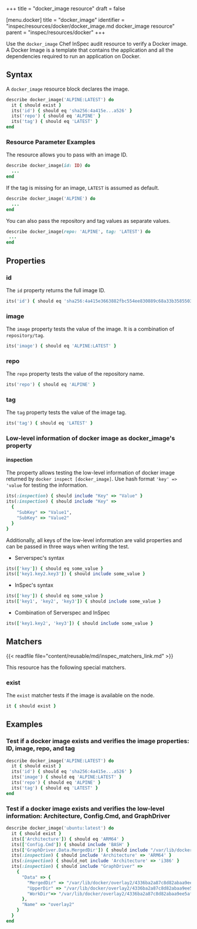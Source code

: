 +++
title = "docker_image resource"
draft = false


[menu.docker]
    title = "docker_image"
    identifier = "inspec/resources/docker/docker_image.md docker_image resource"
    parent = "inspec/resources/docker"
+++

Use the `docker_image` Chef InSpec audit resource to verify a Docker image. A Docker Image is a template that contains the application and all the dependencies required to run an application on Docker.

## Syntax

A `docker_image` resource block declares the image.

```ruby
describe docker_image('ALPINE:LATEST') do
  it { should exist }
  its('id') { should eq 'sha256:4a415e...a526' }
  its('repo') { should eq 'ALPINE' }
  its('tag') { should eq 'LATEST' }
end
```

### Resource Parameter Examples

The resource allows you to pass with an image ID.

```ruby
describe docker_image(id: ID) do
  ...
end
```

If the tag is missing for an image, `LATEST` is assumed as default.

```ruby
describe docker_image('ALPINE') do
  ...
end
```

You can also pass the repository and tag values as separate values.

```ruby
describe docker_image(repo: 'ALPINE', tag: 'LATEST') do
 ...
end
```

## Properties

### id

The `id` property returns the full image ID.

```ruby
its('id') { should eq 'sha256:4a415e3663882fbc554ee830889c68a33b3585503892cc718a4698e91ef2a526' }
```

### image

The `image` property tests the value of the image. It is a combination of `repository/tag`.

```ruby
its('image') { should eq 'ALPINE:LATEST' }
```

### repo

The `repo` property tests the value of the repository name.

```ruby
its('repo') { should eq 'ALPINE' }
```

### tag

The `tag` property tests the value of the image tag.

```ruby
its('tag') { should eq 'LATEST' }
```

### Low-level information of docker image as docker_image's property

#### inspection

The property allows testing the low-level information of docker image returned by `docker inspect [docker_image]`. Use hash format `'key' => 'value` for testing the information.

```ruby
its(:inspection) { should include "Key" => "Value" }
its(:inspection) { should include "Key" =>
  {
    "SubKey" => "Value1",
    "SubKey" => "Value2"
  }
}
```

Additionally, all keys of the low-level information are valid properties and can be passed in three ways when writing the test.

- Serverspec's syntax

```ruby
its(['key']) { should eq some_value }
its(['key1.key2.key3']) { should include some_value }
```

- InSpec's syntax

```ruby
its(['key']) { should eq some_value }
its(['key1', 'key2', 'key3']) { should include some_value }
```

- Combination of Serverspec and InSpec

```ruby
its(['key1.key2', 'key3']) { should include some_value }
```

## Matchers

{{< readfile file="content/reusable/md/inspec_matchers_link.md" >}}

This resource has the following special matchers.

### exist

The `exist` matcher tests if the image is available on the node.

```ruby
it { should exist }
```

## Examples

### Test if a docker image exists and verifies the image properties: ID, image, repo, and tag

```ruby
describe docker_image('ALPINE:LATEST') do
  it { should exist }
  its('id') { should eq 'sha256:4a415e...a526' }
  its('image') { should eq 'ALPINE:LATEST' }
  its('repo') { should eq 'ALPINE' }
  its('tag') { should eq 'LATEST' }
end
```

### Test if a docker image exists and verifies the low-level information: Architecture, Config.Cmd, and GraphDriver

```ruby
describe docker_image('ubuntu:latest') do
  it { should exist }
  its(['Architecture']) { should eq 'ARM64' }
  its(['Config.Cmd']) { should include 'BASH' }
  its(['GraphDriver.Data.MergedDir']) { should include "/var/lib/docker/overlay2/4336ba2a87c8d82abaa9ee5afd3ac20ea275bf05502d74d8d8396f8f51a4736c/merged" }
  its(:inspection) { should include 'Architecture' => 'ARM64' }
  its(:inspection) { should_not include 'Architecture' => 'i386' }
  its(:inspection) { should include "GraphDriver" =>
    {
      "Data" => {
        "MergedDir" => "/var/lib/docker/overlay2/4336ba2a87c8d82abaa9ee5afd3ac20ea275bf05502d74d8d8396f8f51a4736c/merged",
        "UpperDir" => "/var/lib/docker/overlay2/4336ba2a87c8d82abaa9ee5afd3ac20ea275bf05502d74d8d8396f8f51a4736c/diff",
        "WorkDir"=> "/var/lib/docker/overlay2/4336ba2a87c8d82abaa9ee5afd3ac20ea275bf05502d74d8d8396f8f51a4736c/work"
      },
      "Name" => "overlay2"
    }
  }
end
```
